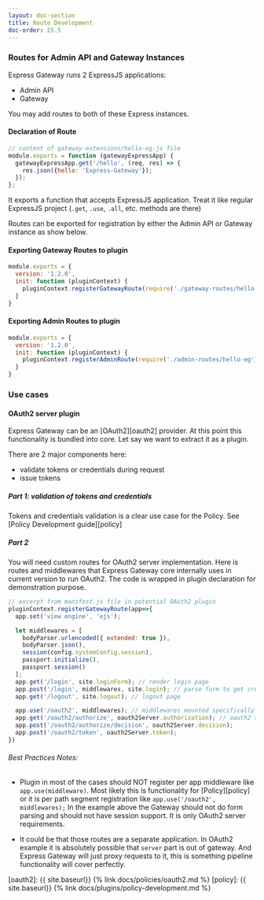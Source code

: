 ```yaml
---
layout: doc-section
title: Route Development
doc-order: 25.5
---
```


### Routes for Admin API and Gateway Instances
Express Gateway runs 2 ExpressJS applications:
- Admin API
- Gateway

You may add routes to both of these Express instances.

#### Declaration of Route
```js
// content of gateway-extensions/hello-eg.js file
module.exports = function (gatewayExpressApp) {
  gatewayExpressApp.get('/hello', (req, res) => {
    res.json({hello: 'Express-Gateway'});
  });
};
```
It exports a function that accepts ExpressJS application.
Treat it like regular ExpressJS project (`.get`, `.use`, `.all`, etc. methods are there)

Routes can be exported for registration by either the Admin API or Gateway instance as show below.

#### Exporting Gateway Routes to plugin

```js
module.exports = {
  version: '1.2.0',
  init: function (pluginContext) {
    pluginContext.registerGatewayRoute(require('./gateway-routes/hello-eg'));
  }
}
```
#### Exporting Admin Routes to plugin

```js
module.exports = {
  version: '1.2.0',
  init: function (pluginContext) {
    pluginContext.registerAdminRoute(require('./admin-routes/hello-eg'));
  }
}
```

### Use cases

#### OAuth2 server plugin
Express Gateway can be an [OAuth2][oauth2] provider.
At this point this functionality is bundled into core.
Let say we want to extract it as a plugin.

There are 2 major components here:
- validate tokens or credentials during request
- issue tokens

##### Part 1: validation of tokens and credentials
Tokens and credentials validation is a clear use case for the Policy.
See [Policy Development guide][policy]

##### Part 2
You will need custom routes for OAuth2 server implementation. 
Here is routes and middlewares that Express Gateway core internally uses in current version to run OAuth2. 
The code is wrapped in plugin declaration for demonstration purpose.

```js
// excerpt from manifest.js file in potential OAuth2 plugin 
pluginContext.registerGatewayRoute(app=>{
  app.set('view engine', 'ejs'); 

  let middlewares = [
    bodyParser.urlencoded({ extended: true }),
    bodyParser.json(),
    session(config.systemConfig.session),
    passport.initialize(),
    passport.session()
  ];
  app.get('/login', site.loginForm); // render login page
  app.post('/login', middlewares, site.login); // parse form to get credentials
  app.get('/logout', site.logout); // logout page

  app.use('/oauth2', middlewares); // middlewares mounted specifically for "/oauth2" routes
  app.get('/oauth2/authorize', oauth2Server.authorization); // oauth2 server specific handlers 
  app.post('/oauth2/authorize/decision', oauth2Server.decision);
  app.post('/oauth2/token', oauth2Server.token);
})

```
###### Best Practices Notes:
- Plugin in most of the cases should NOT register per app middleware like `app.use(middleware)`. Most likely this is functionality for [Policy][policy] or it is per path segment registration like `app.use('/oauth2', middlewares);` In the example above the Gateway should not do form parsing and should not have session support. It is only OAuth2 server requirements. 

- It could be that those routes are a separate application. In OAuth2 example it is absolutely possible that `server` part is out of gateway. And Express Gateway will just proxy requests to it, this is something pipeline functionality will cover perfectly.

[oauth2]: {{ site.baseurl}} {% link docs/policies/oauth2.md %}
[policy]: {{ site.baseurl}} {% link docs/plugins/policy-development.md %}